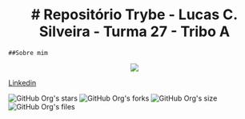 <h1 align="center"># Repositório Trybe - Lucas C. Silveira - Turma 27 - Tribo A</h1>


    ##Sobre mim

<p align="center">
<img src="http://img.shields.io/static/v1?label=STATUS&message=EM%20DESENVOLVIMENTO&color=GREEN&style=for-the-badge"/>
</p>

[Linkedin](https://www.linkedin.com/in/lucas-c-silveira-8b3a09127/)

![GitHub Org's stars](https://img.shields.io/github/stars/lucasyuk1?style=social)
![GitHub Org's forks](https://img.shields.io/github/forks/lucasyuk1/trybe?style=social)
![GitHub Org's size](https://img.shields.io/github/languages/code-size/lucasyuk1/trybe-exercicios?style=social)
![GitHub Org's files](https://img.shields.io/github/directory-file-count/lucasyuk1/trybe-exercicios?style=social)



    